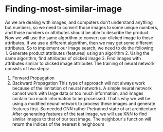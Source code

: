 # Finding-most-similar-image

As we are dealing with images, and computers don‘t understand anything but numbers, so we need to convert those images to some unique numbers, and those numbers or attributes should be able to describe the product.
Now we will use the same algorithm to convert our clicked image to those attributes. 
If we use a different algorithm, then we may get some different attributes.
So to implement our image search, we need to do the following: 1. Generate product attributes (features) using an algorithm 2. Using the same algorithm, find attributes of clicked image 3. Find images with attributes similar to clicked image attributes 
The training of neural network consists of two steps:
1.	Forward Propagation 
2.	 Backward Propagation
This type of approach will not always work because of the limitation of neural networks. A simple neural network cannot work with large data or too much information, and images contain too much information to be processed. That‘s why we will be using a modified neural network to process these images and generate features first. So needed CNN rather Pretrained state of art architecture
After generating features of the test image, we will use KNN to find similar images to that of our test image. The neighbour's function will return the indices of the nearest k neighbours

